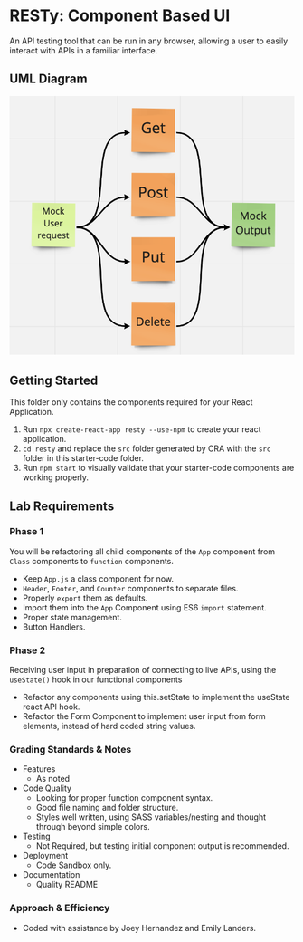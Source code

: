 # RESTy: Component Based UI
An API testing tool that can be run in any browser, allowing a user to easily interact with APIs in a familiar interface.

## UML Diagram
![Resty Uml](./img/resty-uml.png)

## Getting Started

This folder only contains the components required for your React Application.

1. Run `npx create-react-app resty --use-npm` to create your react application.
1. `cd resty` and replace the `src` folder generated by CRA with the `src` folder in this starter-code folder.
1. Run `npm start` to visually validate that your starter-code components are working properly.

## Lab Requirements
### Phase 1
You will be refactoring all child components of the `App` component from `Class` components to `function` components.

- Keep `App.js` a class component for now.
- `Header`, `Footer`, and `Counter` components to separate files.
- Properly `export` them as defaults.
- Import them into the `App` Component using ES6 `import` statement.
- Proper state management.
- Button Handlers.

### Phase 2
Receiving user input in preparation of connecting to live APIs, using the `useState()` hook in our functional components

- Refactor any components using this.setState to implement the useState react API hook.
- Refactor the Form Component to implement user input from form elements, instead of hard coded string values.

### Grading Standards & Notes

- Features
  - As noted
- Code Quality
  - Looking for proper function component syntax.
  - Good file naming and folder structure.
  - Styles well written, using SASS variables/nesting and thought through beyond simple colors.
- Testing
  - Not Required, but testing initial component output is recommended.
- Deployment
  - Code Sandbox only.
- Documentation
  - Quality README

### Approach & Efficiency

- Coded with assistance by Joey Hernandez and Emily Landers.